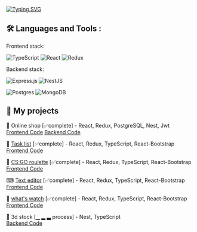 
<a href="https://git.io/typing-svg" style="text-align:center"><img src="https://readme-typing-svg.demolab.com?font=Fira+Code&pause=1000&color=27F76C&width=435&lines=3+years+of+experience.;About+14+completed+projects.;University+education" alt="Typing SVG" /></a>



## 🛠️ Languages and Tools :
Frontend stack:

![TypeScript](https://img.shields.io/badge/typescript-%23007ACC.svg?style=for-the-badge&logo=typescript&logoColor=white)  ![React](https://img.shields.io/badge/react-%2320232a.svg?style=for-the-badge&logo=react&logoColor=%2361DAFB) ![Redux](https://img.shields.io/badge/redux-%23593d88.svg?style=for-the-badge&logo=redux&logoColor=white)

Backend stack:


![Express.js](https://img.shields.io/badge/express.js-%23404d59.svg?style=for-the-badge&logo=express&logoColor=%2361DAFB) ![NestJS](https://img.shields.io/badge/nestjs-%23E0234E.svg?style=for-the-badge&logo=nestjs&logoColor=white) 

![Postgres](https://img.shields.io/badge/postgres-%23316192.svg?style=for-the-badge&logo=postgresql&logoColor=white) ![MongoDB](https://img.shields.io/badge/MongoDB-%234ea94b.svg?style=for-the-badge&logo=mongodb&logoColor=white)


## 📄 My projects

🛒 Online shop [✅complete] - React, Redux, PostgreSQL, Nest, Jwt  
[Frontend Code](https://github.com/Rvinand/internet_store/tree/main/client) [Backend Code](https://github.com/Rvinand/internet_store/tree/main/server)

📒 [Task list](https://my-task.onrender.com/) [✅complete] - React, Redux, TypeScript, React-Bootstrap  
[Frontend Code](https://github.com/Rvinand/my-task)

🎰 [CS:GO roulette](https://roulette-0ags.onrender.com/) [✅complete] - React, Redux, TypeScript, React-Bootstrap  
[Frontend Code](https://github.com/Rvinand/roulette)


⌨ [Text editor](https://textover.onrender.com/) [✅complete] - React, Redux, TypeScript, React-Bootstrap  
[Frontend Code](https://github.com/Rvinand/textover)

🎥 [what's watch](https://whats-watch.onrender.com/) [✅complete] - React, Redux, TypeScript, React-Bootstrap  
[Frontend Code](https://github.com/Rvinand/whats-watch)

🥽 3d stock [▁ ▂ ▃ process] - Nest, TypeScript  
[Backend Code](https://github.com/Rvinand/3d-stock)
